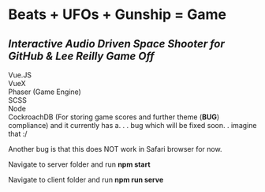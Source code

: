 # Beats + UFOs + Gunship = Game

## *Interactive Audio Driven Space Shooter for GitHub & Lee Reilly Game Off*


Vue.JS<br>
VueX<br>
Phaser (Game Engine)<br>
SCSS<br>
Node<br>
CockroachDB (For storing game scores and further theme (**BUG**) compliance) and it currently has a. . . bug which will be fixed soon. . imagine that :/

Another bug is that this does NOT work in Safari browser for now.

Navigate to server folder and run **npm start**

Navigate to client folder and run **npm run serve**

